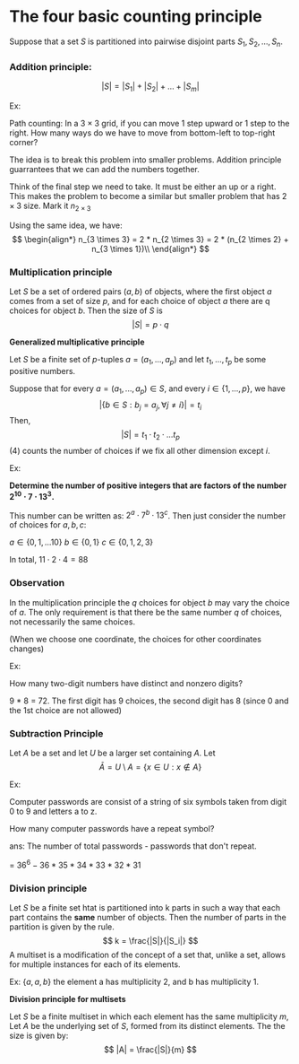 # The four basic counting principle

Suppose that a set $S$ is partitioned into pairwise disjoint parts $S_1, S_2, ..., S_n$. 



### **Addition principle:** 

$$
|S| = |S_1| + |S_2| + ... + |S_m|
$$

Ex: 

Path counting: In a $3 \times 3$ grid, if you can move 1 step upward or 1 step to the right. How many ways do we have to move from bottom-left to top-right corner?

The idea is to break this problem into smaller problems. Addition principle guarrantees that we can add the numbers together. 

Think of the final step we need to take. It must be either an up or a right. This makes the problem to become a similar but smaller problem that has $2 \times 3$ size. Mark it $n_{2\times 3}$

Using the same idea, we have: 
$$
\begin{align*}
n_{3 \times 3} = 2 * n_{2 \times 3}
= 2 * (n_{2 \times 2} + n_{3 \times 1})\\
\end{align*}
$$

### **Multiplication principle**

Let $S$ be a set of ordered pairs $(a, b)$ of objects, where the first object $a$ comes from a set of size $p$, and for each choice of object $a$ there are q choices for object $b$. Then the size of $S$ is 
$$
|S| = p \cdot q
$$

**Generalized multiplicative principle**

Let $S$ be a finite set of $p$-tuples $a = (a_1, ..., a_p)$ and let $t_1, ..., t_p$ be some positive numbers.

Suppose that for every $a = (a_1, ..., a_p) \in S$, and every $i \in \{1, ..., p\}$, we have
$$
|\{b \in S:b_j = a_j, \forall j \neq i\}| = t_i
$$
Then, 
$$
|S| = t_1 \cdot t_2 \cdot ... t_p
$$
(4) counts the number of choices if we fix all other dimension except $i$.



Ex: 

**Determine the number of positive integers that are factors of the number $2^{10}\cdot 7 \cdot 13^3$.**

This number can be written as: 
$2^{a}\cdot 7^b \cdot 13^c$.
Then just consider the number of choices for $a, b, c$:

$a \in \{0, 1, ... 10\}$
$b \in \{0, 1\}$
$c \in \{0, 1, 2, 3\}$

In total, $11 \cdot 2 \cdot 4 = 88$



### **Observation**

In the multiplication principle the $q$ choices for object $b$ may vary the choice of $a$. The only requirement is that there be the same number $q$ of choices, not necessarily the same choices. 

(When we choose one coordinate, the choices for other coordinates changes)

Ex: 

How many two-digit numbers have distinct and nonzero digits? 

9 * 8 = 72. The first digit has 9 choices, the second digit has 8 (since 0 and the 1st choice are not allowed)



### **Subtraction Principle**

Let $A$ be a set and let $U$ be a larger set containing $A$. Let 
$$
\bar{A} = U \setminus A = \{x \in U : x \notin A\}
$$


Ex: 

Computer passwords are consist of a string of six symbols taken from digit 0 to 9 and letters a to z. 

How many computer passwords have a repeat symbol?

ans: The number of total passwords - passwords that don't repeat. 

= $36^6 - 36 * 35 * 34 * 33 * 32 * 31$





### **Division principle**

Let $S$ be a finite set htat is partitioned into k parts in such a way that each part contains the **same** number of objects. Then the number of parts in the partition is given by the rule.
$$
k = \frac{|S|}{|S_i|}
$$
A multiset is a modification of the concept of a set that, unlike a set, allows for multiple instances for each of its elements. 

Ex: $\{a, a, b\}$ the element a has multiplicity 2, and b has multiplicity 1. 



**Division principle for multisets**

Let $S$ be a finite multiset in which each element has the same multiplicity $m$, Let $A$ be the underlying set of $S$, formed from its distinct elements. The the size is given by: 
$$
|A| = \frac{|S|}{m}
$$




